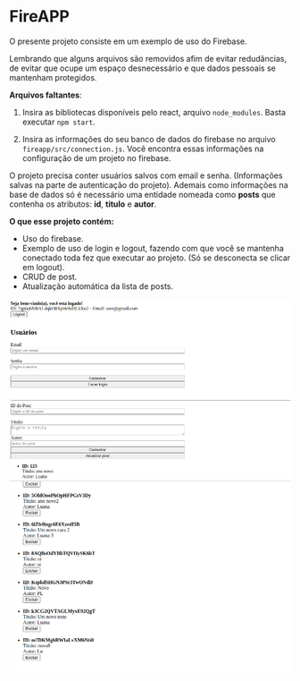 # FireAPP
O presente projeto consiste em um exemplo de uso do Firebase.

Lembrando que alguns arquivos são removidos afim de evitar redudâncias, de evitar que ocupe um espaço desnecessário e que dados pessoais se mantenham protegidos.

**Arquivos faltantes**: 
1. Insira as bibliotecas disponíveis pelo react, arquivo `node_modules`. Basta executar `npm start`.

2. Insira as informações do seu banco de dados do firebase no arquivo `fireapp/src/connection.js`. Você encontra essas informações na configuração de um projeto no firebase.

O projeto precisa conter usuários salvos com email e senha. (Informações salvas na parte de autenticação do projeto). Ademais como informações na base de dados só é necessário uma entidade nomeada como **posts** que contenha os atributos: **id**, **titulo** e **autor**.

**O que esse projeto contém:**
* Uso do firebase.
* Exemplo de uso de login e logout, fazendo com que você se mantenha conectado toda fez que executar ao projeto. (Só se desconecta se clicar em logout).
* CRUD de post.
* Atualização automática da lista de posts.

![](/img/1.png)
![](/img/2.png)
